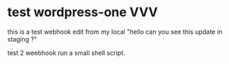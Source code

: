# test wordpress-one VVV

this is a test webhook edit from my local "hello can you see this update in staging ?"

test 2 weebhook run a small shell script.
